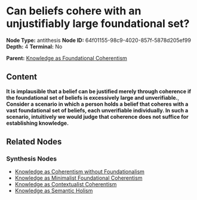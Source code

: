 # Can beliefs cohere with an unjustifiably large foundational set?

**Node Type:** antithesis
**Node ID:** 64f01155-98c9-4020-857f-5878d205ef99
**Depth:** 4
**Terminal:** No

**Parent:** [Knowledge as Foundational Coherentism](knowledge-as-foundational-coherentism-synthesis-288cb2a8-6217-4193-a68f-e018688c3047.md)

## Content

**It is implausible that a belief can be justified merely through coherence if the foundational set of beliefs is excessively large and unverifiable.**, **Consider a scenario in which a person holds a belief that coheres with a vast foundational set of beliefs, each unverifiable individually. In such a scenario, intuitively we would judge that coherence does not suffice for establishing knowledge.**

## Related Nodes

### Synthesis Nodes

- [Knowledge as Coherentism without Foundationalism](knowledge-as-coherentism-without-foundationalism-synthesis-ebbd3c8e-d6fc-4184-91e2-2e8a82688674.md)
- [Knowledge as Minimalist Foundational Coherentism](knowledge-as-minimalist-foundational-coherentism-synthesis-af4af707-74c4-423d-8464-b34d5f91f856.md)
- [Knowledge as Contextualist Coherentism](knowledge-as-contextualist-coherentism-synthesis-4f24c475-b1c2-407d-a531-7c6d37b0d16a.md)
- [Knowledge as Semantic Holism](knowledge-as-semantic-holism-synthesis-6e0f8708-2900-4512-8579-613d53245a89.md)
